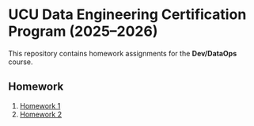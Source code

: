 # UCU Data Engineering Certification Program (2025–2026)

This repository contains homework assignments for the **Dev/DataOps** course.

## Homework

1. [Homework 1](Homework1/README.md)
2. [Homework 2](Homework2/README.md)